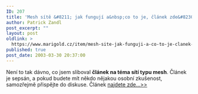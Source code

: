 ```yaml
---
ID: 207
title: 'Mesh sítě &#8211; jak fungují a&nbsp;co to je, článek zde&#8230;'
author: Patrick Zandl
post_excerpt: ""
layout: post
oldlink: >
  https://www.marigold.cz/item/mesh-site-jak-funguji-a-co-to-je-clanek-zde
published: true
post_date: 2003-03-30 20:37:00
---
```

<p>
Není to tak dávno, co jsem sliboval <strong>článek na téma sítí typu mesh</strong>. Článek je sepsán, a pokud budete mít někdo nějakou osobní zkušenost, samozřejmě přispějte do diskuse. Článek <a href="/item/mesh-site-p2p-architektura-v-bezdratovych-sitich" >najdete zde...&gt;&gt;</a>
</p>
